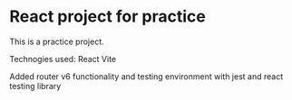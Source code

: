 # React project for practice

This is a practice project.

Technogies used:
React
Vite

Added router v6 functionality and testing environment with jest and react testing library